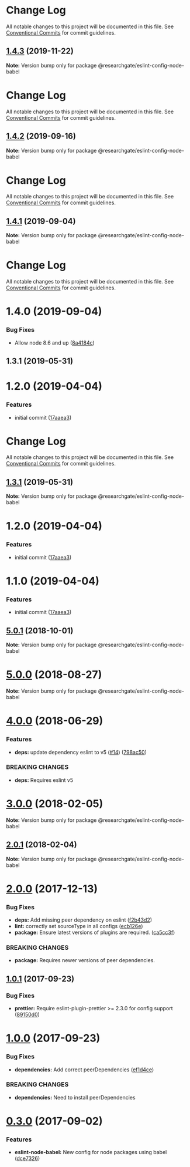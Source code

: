 # Change Log

All notable changes to this project will be documented in this file. See
[Conventional Commits](https://conventionalcommits.org) for commit guidelines.

## [1.4.3](https://github.com/researchgate/tooling/compare/@researchgate/eslint-config-node-babel@1.4.2...@researchgate/eslint-config-node-babel@1.4.3) (2019-11-22)

**Note:** Version bump only for package @researchgate/eslint-config-node-babel

# Change Log

All notable changes to this project will be documented in this file. See
[Conventional Commits](https://conventionalcommits.org) for commit guidelines.

## [1.4.2](https://github.com/researchgate/tooling/compare/@researchgate/eslint-config-node-babel@1.4.1...@researchgate/eslint-config-node-babel@1.4.2) (2019-09-16)

**Note:** Version bump only for package @researchgate/eslint-config-node-babel

# Change Log

All notable changes to this project will be documented in this file. See
[Conventional Commits](https://conventionalcommits.org) for commit guidelines.

## [1.4.1](https://github.com/researchgate/tooling/compare/@researchgate/eslint-config-node-babel@1.4.0...@researchgate/eslint-config-node-babel@1.4.1) (2019-09-04)

**Note:** Version bump only for package @researchgate/eslint-config-node-babel

# Change Log

All notable changes to this project will be documented in this file. See
[Conventional Commits](https://conventionalcommits.org) for commit guidelines.

# 1.4.0 (2019-09-04)

### Bug Fixes

- Allow node 8.6 and up
  ([8a4184c](https://github.com/researchgate/tooling/commit/8a4184c))

## 1.3.1 (2019-05-31)

# 1.2.0 (2019-04-04)

### Features

- initial commit
  ([17aaea3](https://github.com/researchgate/tooling/commit/17aaea3))

# Change Log

All notable changes to this project will be documented in this file. See
[Conventional Commits](https://conventionalcommits.org) for commit guidelines.

## [1.3.1](https://github.com/researchgate/tooling/compare/v1.3.0...v1.3.1) (2019-05-31)

**Note:** Version bump only for package @researchgate/eslint-config-node-babel

# 1.2.0 (2019-04-04)

### Features

- initial commit
  ([17aaea3](https://github.com/researchgate/tooling/commit/17aaea3))

# 1.1.0 (2019-04-04)

### Features

- initial commit
  ([17aaea3](https://github.com/researchgate/tooling/commit/17aaea3))

<a name="5.0.1"></a>

## [5.0.1](https://github.com/researchgate/linting/compare/v5.0.0...v5.0.1) (2018-10-01)

**Note:** Version bump only for package @researchgate/eslint-config-node-babel

<a name="5.0.0"></a>

# [5.0.0](https://github.com/researchgate/linting/compare/v4.0.0...v5.0.0) (2018-08-27)

**Note:** Version bump only for package @researchgate/eslint-config-node-babel

<a name="4.0.0"></a>

# [4.0.0](https://github.com/researchgate/linting/compare/v3.0.0...v4.0.0) (2018-06-29)

### Features

- **deps:** update dependency eslint to v5
  ([#14](https://github.com/researchgate/linting/issues/14))
  ([798ac50](https://github.com/researchgate/linting/commit/798ac50))

### BREAKING CHANGES

- **deps:** Requires eslint v5

<a name="3.0.0"></a>

# [3.0.0](https://github.com/researchgate/linting/compare/v2.0.1...v3.0.0) (2018-02-05)

**Note:** Version bump only for package @researchgate/eslint-config-node-babel

<a name="2.0.1"></a>

## [2.0.1](https://github.com/researchgate/linting/compare/v2.0.0...v2.0.1) (2018-02-04)

**Note:** Version bump only for package @researchgate/eslint-config-node-babel

<a name="2.0.0"></a>

# [2.0.0](https://github.com/researchgate/linting/compare/v1.0.1...v2.0.0) (2017-12-13)

### Bug Fixes

- **deps:** Add missing peer dependency on eslint
  ([f2b43d2](https://github.com/researchgate/linting/commit/f2b43d2))
- **lint:** correctly set sourceType in all configs
  ([ecb126e](https://github.com/researchgate/linting/commit/ecb126e))
- **package:** Ensure latest versions of plugins are required.
  ([ca5cc3f](https://github.com/researchgate/linting/commit/ca5cc3f))

### BREAKING CHANGES

- **package:** Requires newer versions of peer dependencies.

<a name="1.0.1"></a>

## [1.0.1](https://github.com/researchgate/linting/compare/v1.0.0...v1.0.1) (2017-09-23)

### Bug Fixes

- **prettier:** Require eslint-plugin-prettier >= 2.3.0 for config support
  ([89150d0](https://github.com/researchgate/linting/commit/89150d0))

<a name="1.0.0"></a>

# [1.0.0](https://github.com/researchgate/linting/compare/v0.3.0...v1.0.0) (2017-09-23)

### Bug Fixes

- **dependencies:** Add correct peerDependencies
  ([ef1d4ce](https://github.com/researchgate/linting/commit/ef1d4ce))

### BREAKING CHANGES

- **dependencies:** Need to install peerDependencies

<a name="0.3.0"></a>

# [0.3.0](https://github.com/researchgate/linting/compare/v0.2.0...v0.3.0) (2017-09-02)

### Features

- **eslint-node-babel:** New config for node packages using babel
  ([dce7326](https://github.com/researchgate/linting/commit/dce7326))
